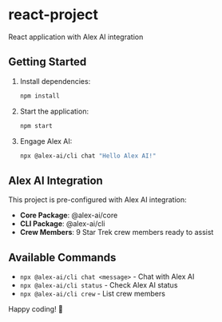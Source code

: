 # react-project

React application with Alex AI integration

## Getting Started

1. Install dependencies:
   ```bash
   npm install
   ```

2. Start the application:
   ```bash
   npm start
   ```

3. Engage Alex AI:
   ```bash
   npx @alex-ai/cli chat "Hello Alex AI!"
   ```

## Alex AI Integration

This project is pre-configured with Alex AI integration:

- **Core Package**: @alex-ai/core
- **CLI Package**: @alex-ai/cli
- **Crew Members**: 9 Star Trek crew members ready to assist

## Available Commands

- `npx @alex-ai/cli chat <message>` - Chat with Alex AI
- `npx @alex-ai/cli status` - Check Alex AI status
- `npx @alex-ai/cli crew` - List crew members

Happy coding! 🚀
